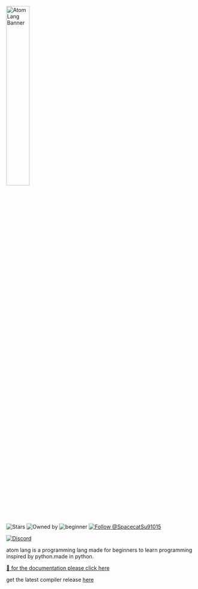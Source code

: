 <p align="left">
  <img src="https://share.sketchpad.app/25/dfd-d2c2-bb0488.png" alt="AtomLang Banner" width="35%"/>
</p>

![Stars](https://img.shields.io/github/stars/spacecat031/atomlang?style=social)
![Owned by](https://img.shields.io/badge/owned%20by-spacecat-blue)
![beginner](https://img.shields.io/badge/beginner-friendly-orange)
[![Follow @SpacecatSu91015](https://img.shields.io/twitter/follow/SpacecatSu91015?label=Follow&style=social&logo=x)](https://x.com/SpacecatSu91015)


[![Discord](https://img.shields.io/discord/1373608272166256670?label=Discord&logo=discord&style=for-the-badge)](https://discord.gg/uJqTBJ5yK4)

 
atom lang is a programming lang made for beginners to learn programming inspired by python.made in python.

[📁 for the documentation please click here](https://github.com/spacecat031/atomlang/tree/main/docs)

get the latest compiler release [here](https://github.com/spacecat031/atomlang/releases/tag/latest)
